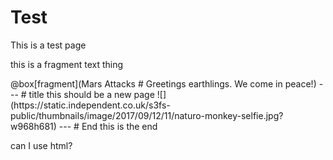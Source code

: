 
# Test
This is a test page
<p class="fragment">this is a fragment text thing</p>
@box[fragment](Mars Attacks # Greetings earthlings. We come in peace!)
---
# title
this should be a new page
![](https://static.independent.co.uk/s3fs-public/thumbnails/image/2017/09/12/11/naturo-monkey-selfie.jpg?w968h681)
---
# End
this is the end
<p>can I use html?</p>

